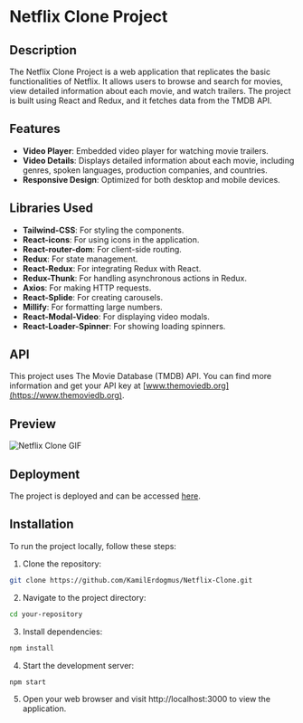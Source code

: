 # Netflix Clone Project

## Description

The Netflix Clone Project is a web application that replicates the basic functionalities of Netflix. It allows users to browse and search for movies, view detailed information about each movie, and watch trailers. The project is built using React and Redux, and it fetches data from the TMDB API.

## Features

- **Video Player**: Embedded video player for watching movie trailers.
- **Video Details**: Displays detailed information about each movie, including genres, spoken languages, production companies, and countries.
- **Responsive Design**: Optimized for both desktop and mobile devices.

## Libraries Used

- **Tailwind-CSS**: For styling the components.
- **React-icons**: For using icons in the application.
- **React-router-dom**: For client-side routing.
- **Redux**: For state management.
- **React-Redux**: For integrating Redux with React.
- **Redux-Thunk**: For handling asynchronous actions in Redux.
- **Axios**: For making HTTP requests.
- **React-Splide**: For creating carousels.
- **Millify**: For formatting large numbers.
- **React-Modal-Video**: For displaying video modals.
- **React-Loader-Spinner**: For showing loading spinners.

## API

This project uses The Movie Database (TMDB) API. You can find more information and get your API key at [www.themoviedb.org](https://www.themoviedb.org).

## Preview

![Netflix Clone GIF](./src//assets/NETFLİX_GIF.gif)

## Deployment

The project is deployed and can be accessed [here](https://wonderful-sundae-e0ebc6.netlify.app/).

## Installation

To run the project locally, follow these steps:

1. Clone the repository:

```bash
git clone https://github.com/KamilErdogmus/Netflix-Clone.git
```

2. Navigate to the project directory:

```bash
cd your-repository
```

3. Install dependencies:

```bash
npm install
```

4. Start the development server:

```bash
npm start
```

5. Open your web browser and visit http://localhost:3000 to view the application.
